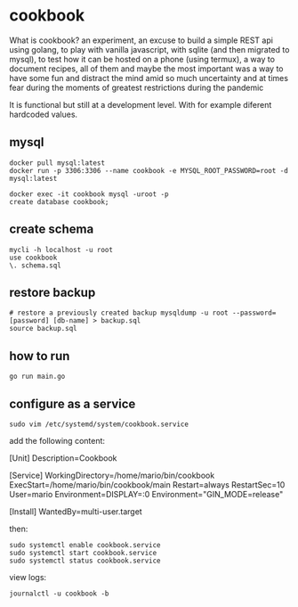 # cookbook

What is cookbook? an experiment, an excuse to build a simple REST api  using golang, to play with vanilla javascript, with sqlite (and then migrated to mysql), to test how it can be hosted on a phone (using termux), a way to document recipes, all of them and maybe the most important was a way to have some fun and distract the mind amid so much uncertainty and at times fear during the moments of greatest restrictions during the pandemic

It is functional but still at a development level. With for example diferent hardcoded values.

## mysql 

    docker pull mysql:latest
    docker run -p 3306:3306 --name cookbook -e MYSQL_ROOT_PASSWORD=root -d mysql:latest

    docker exec -it cookbook mysql -uroot -p
    create database cookbook;

## create schema

    mycli -h localhost -u root
    use cookbook
    \. schema.sql

## restore backup

    # restore a previously created backup mysqldump -u root --password=[password] [db-name] > backup.sql
    source backup.sql

## how to run

    go run main.go

## configure as a service

    sudo vim /etc/systemd/system/cookbook.service

add the following content:

[Unit]
Description=Cookbook

[Service]
WorkingDirectory=/home/mario/bin/cookbook
ExecStart=/home/mario/bin/cookbook/main
Restart=always
RestartSec=10
User=mario
Environment=DISPLAY=:0
Environment="GIN_MODE=release"

[Install]
WantedBy=multi-user.target

then:

    sudo systemctl enable cookbook.service
    sudo systemctl start cookbook.service
    sudo systemctl status cookbook.service

view logs:

    journalctl -u cookbook -b
